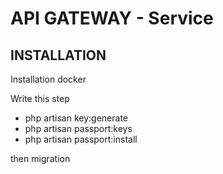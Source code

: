 # API GATEWAY - Service 

## INSTALLATION

Installation docker

Write this step
- php artisan key:generate
- php artisan passport:keys
- php artisan passport:install

then migration